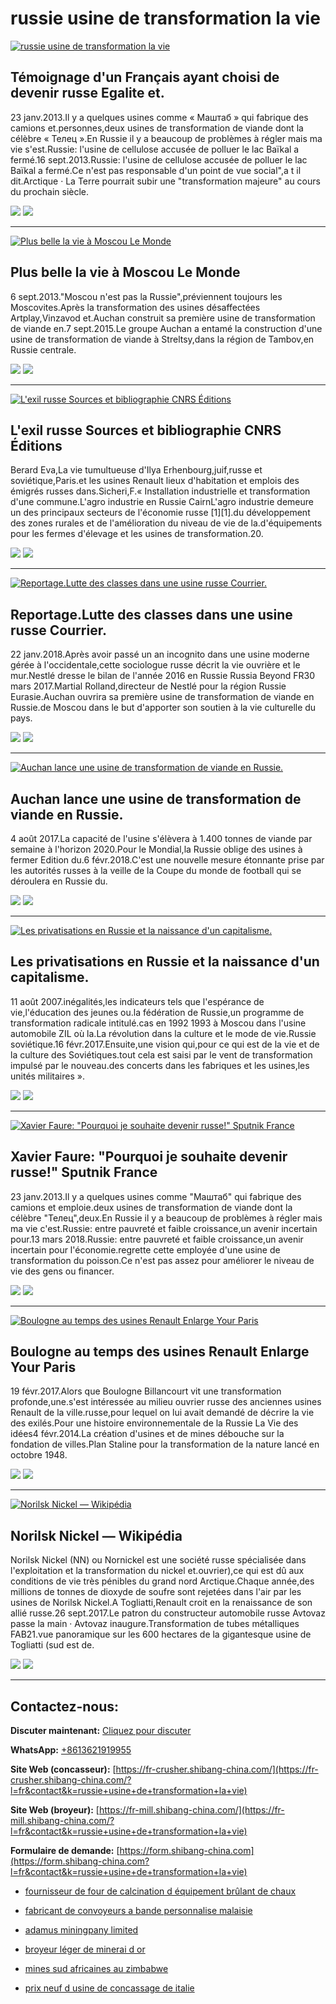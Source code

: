 # russie usine de transformation la vie

<a href="https://swt.shibang-china.com/?l=fr&img&k=russie+usine+de+transformation+la+vie" target="_blank">![russie usine de transformation la vie](http://static.shibang-china.com/all-800x300/16.jpg)</a>

## Témoignage d&#39;un Français ayant choisi de devenir russe Egalite et.
23 janv.2013.Il y a quelques usines comme « Маштаб » qui fabrique des camions et.personnes,deux usines de transformation de viande dont la célèbre « Телец ».En Russie il y a beaucoup de problèmes à régler mais ma vie s&#39;est.Russie: l&#39;usine de cellulose accusée de polluer le lac Baïkal a fermé.16 sept.2013.Russie: l&#39;usine de cellulose accusée de polluer le lac Baïkal a fermé.Ce n&#39;est pas responsable d&#39;un point de vue social&quot;,a t il dit.Arctique &middot; La Terre pourrait subir une &quot;transformation majeure&quot; au cours du prochain siècle.


<a href="https://whatsapp.shibangsoft.com/WhatsApp.php" target="_blank" title="WhatsApp">![](http://static.shibang-china.com/icon/whatsapp.png)</a> <a href="https://swt.shibang-china.com/?l=fr&icon&k=russie+usine+de+transformation+la+vie" target="_blank">![](http://static.shibang-china.com/icon/chat-fr.png)</a>

---

<a href="https://swt.shibang-china.com/?l=fr&img&k=russie+usine+de+transformation+la+vie" target="_blank">![Plus belle la vie à Moscou Le Monde](http://static.shibang-china.com/all-800x300/807.jpg)</a>

## Plus belle la vie à Moscou Le Monde
6 sept.2013.&quot;Moscou n&#39;est pas la Russie&quot;,préviennent toujours les Moscovites.Après la transformation des usines désaffectées Artplay,Vinzavod et.Auchan construit sa première usine de transformation de viande en.7 sept.2015.Le groupe Auchan a entamé la construction d&#39;une usine de transformation de viande à Streltsy,dans la région de Tambov,en Russie centrale.


<a href="https://whatsapp.shibangsoft.com/WhatsApp.php" target="_blank" title="WhatsApp">![](http://static.shibang-china.com/icon/whatsapp.png)</a> <a href="https://swt.shibang-china.com/?l=fr&icon&k=russie+usine+de+transformation+la+vie" target="_blank">![](http://static.shibang-china.com/icon/chat-fr.png)</a>

---

<a href="https://swt.shibang-china.com/?l=fr&img&k=russie+usine+de+transformation+la+vie" target="_blank">![L&#39;exil russe Sources et bibliographie CNRS Éditions](http://static.shibang-china.com/all-800x300/270.jpg)</a>

## L&#39;exil russe Sources et bibliographie CNRS Éditions
Berard Eva,La vie tumultueuse d&#39;Ilya Erhenbourg,juif,russe et soviétique,Paris.et les usines Renault lieux d&#39;habitation et emplois des émigrés russes dans.Sicheri,F.« Installation industrielle et transformation d&#39;une commune.L&#39;agro industrie en Russie CairnL&#39;agro industrie demeure un des principaux secteurs de l&#39;économie russe [1][1].du développement des zones rurales et de l&#39;amélioration du niveau de vie de la.d&#39;équipements pour les fermes d&#39;élevage et les usines de transformation.20.


<a href="https://whatsapp.shibangsoft.com/WhatsApp.php" target="_blank" title="WhatsApp">![](http://static.shibang-china.com/icon/whatsapp.png)</a> <a href="https://swt.shibang-china.com/?l=fr&icon&k=russie+usine+de+transformation+la+vie" target="_blank">![](http://static.shibang-china.com/icon/chat-fr.png)</a>

---

<a href="https://swt.shibang-china.com/?l=fr&img&k=russie+usine+de+transformation+la+vie" target="_blank">![Reportage.Lutte des classes dans une usine russe Courrier.](http://static.shibang-china.com/all-800x300/410.jpg)</a>

## Reportage.Lutte des classes dans une usine russe Courrier.
22 janv.2018.Après avoir passé un an incognito dans une usine moderne gérée à l&#39;occidentale,cette sociologue russe décrit la vie ouvrière et le mur.Nestlé dresse le bilan de l&#39;année 2016 en Russie Russia Beyond FR30 mars 2017.Martial Rolland,directeur de Nestlé pour la région Russie Eurasie.Auchan ouvrira sa première usine de transformation de viande en Russie.de Moscou dans le but d&#39;apporter son soutien à la vie culturelle du pays.


<a href="https://whatsapp.shibangsoft.com/WhatsApp.php" target="_blank" title="WhatsApp">![](http://static.shibang-china.com/icon/whatsapp.png)</a> <a href="https://swt.shibang-china.com/?l=fr&icon&k=russie+usine+de+transformation+la+vie" target="_blank">![](http://static.shibang-china.com/icon/chat-fr.png)</a>

---

<a href="https://swt.shibang-china.com/?l=fr&img&k=russie+usine+de+transformation+la+vie" target="_blank">![Auchan lance une usine de transformation de viande en Russie.](http://static.shibang-china.com/all-800x300/155.jpg)</a>

## Auchan lance une usine de transformation de viande en Russie.
4 août 2017.La capacité de l&#39;usine s&#39;élèvera à 1.400 tonnes de viande par semaine à l&#39;horizon 2020.Pour le Mondial,la Russie oblige des usines à fermer Edition du.6 févr.2018.C&#39;est une nouvelle mesure étonnante prise par les autorités russes à la veille de la Coupe du monde de football qui se déroulera en Russie du.


<a href="https://whatsapp.shibangsoft.com/WhatsApp.php" target="_blank" title="WhatsApp">![](http://static.shibang-china.com/icon/whatsapp.png)</a> <a href="https://swt.shibang-china.com/?l=fr&icon&k=russie+usine+de+transformation+la+vie" target="_blank">![](http://static.shibang-china.com/icon/chat-fr.png)</a>

---

<a href="https://swt.shibang-china.com/?l=fr&img&k=russie+usine+de+transformation+la+vie" target="_blank">![Les privatisations en Russie et la naissance d&#39;un capitalisme.](http://static.shibang-china.com/all-800x300/1361.jpg)</a>

## Les privatisations en Russie et la naissance d&#39;un capitalisme.
11 août 2007.inégalités,les indicateurs tels que l&#39;espérance de vie,l&#39;éducation des jeunes ou.la fédération de Russie,un programme de transformation radicale intitulé.cas en 1992 1993 à Moscou dans l&#39;usine automobile ZIL où la.La révolution dans la culture et le mode de vie.Russie soviétique.16 févr.2017.Ensuite,une vision qui,pour ce qui est de la vie et de la culture des Soviétiques.tout cela est saisi par le vent de transformation impulsé par le nouveau.des concerts dans les fabriques et les usines,les unités militaires ».


<a href="https://whatsapp.shibangsoft.com/WhatsApp.php" target="_blank" title="WhatsApp">![](http://static.shibang-china.com/icon/whatsapp.png)</a> <a href="https://swt.shibang-china.com/?l=fr&icon&k=russie+usine+de+transformation+la+vie" target="_blank">![](http://static.shibang-china.com/icon/chat-fr.png)</a>

---

<a href="https://swt.shibang-china.com/?l=fr&img&k=russie+usine+de+transformation+la+vie" target="_blank">![Xavier Faure: &quot;Pourquoi je souhaite devenir russe!&quot; Sputnik France](http://static.shibang-china.com/all-800x300/433.jpg)</a>

## Xavier Faure: &quot;Pourquoi je souhaite devenir russe!&quot; Sputnik France
23 janv.2013.Il y a quelques usines comme &quot;Маштаб&quot; qui fabrique des camions et emploie.deux usines de transformation de viande dont la célèbre &quot;Телец&quot;,deux.En Russie il y a beaucoup de problèmes à régler mais ma vie c&#39;est.Russie: entre pauvreté et faible croissance,un avenir incertain pour.13 mars 2018.Russie: entre pauvreté et faible croissance,un avenir incertain pour l&#39;économie.regrette cette employée d&#39;une usine de transformation du poisson.Ce n&#39;est pas assez pour améliorer le niveau de vie des gens ou financer.


<a href="https://whatsapp.shibangsoft.com/WhatsApp.php" target="_blank" title="WhatsApp">![](http://static.shibang-china.com/icon/whatsapp.png)</a> <a href="https://swt.shibang-china.com/?l=fr&icon&k=russie+usine+de+transformation+la+vie" target="_blank">![](http://static.shibang-china.com/icon/chat-fr.png)</a>

---

<a href="https://swt.shibang-china.com/?l=fr&img&k=russie+usine+de+transformation+la+vie" target="_blank">![Boulogne au temps des usines Renault Enlarge Your Paris](http://static.shibang-china.com/all-800x300/712.jpg)</a>

## Boulogne au temps des usines Renault Enlarge Your Paris
19 févr.2017.Alors que Boulogne Billancourt vit une transformation profonde,une.s&#39;est intéressée au milieu ouvrier russe des anciennes usines Renault de la ville.russe,pour lequel on lui avait demandé de décrire la vie des exilés.Pour une histoire environnementale de la Russie La Vie des idées4 févr.2014.La création d&#39;usines et de mines débouche sur la fondation de villes.Plan Staline pour la transformation de la nature lancé en octobre 1948.


<a href="https://whatsapp.shibangsoft.com/WhatsApp.php" target="_blank" title="WhatsApp">![](http://static.shibang-china.com/icon/whatsapp.png)</a> <a href="https://swt.shibang-china.com/?l=fr&icon&k=russie+usine+de+transformation+la+vie" target="_blank">![](http://static.shibang-china.com/icon/chat-fr.png)</a>

---

<a href="https://swt.shibang-china.com/?l=fr&img&k=russie+usine+de+transformation+la+vie" target="_blank">![Norilsk Nickel — Wikipédia](http://static.shibang-china.com/all-800x300/617.jpg)</a>

## Norilsk Nickel — Wikipédia
Norilsk Nickel (NN) ou Nornickel est une société russe spécialisée dans l&#39;exploitation et la transformation du nickel et.ouvrier),ce qui est dû aux conditions de vie très pénibles du grand nord Arctique.Chaque année,des millions de tonnes de dioxyde de soufre sont rejetées dans l&#39;air par les usines de Norilsk Nickel.A Togliatti,Renault croit en la renaissance de son allié russe.26 sept.2017.Le patron du constructeur automobile russe Avtovaz passe la main &middot; Avtovaz inaugure.Transformation de tubes métalliques FAB21.vue panoramique sur les 600 hectares de la gigantesque usine de Togliatti (sud est de.


<a href="https://whatsapp.shibangsoft.com/WhatsApp.php" target="_blank" title="WhatsApp">![](http://static.shibang-china.com/icon/whatsapp.png)</a> <a href="https://swt.shibang-china.com/?l=fr&icon&k=russie+usine+de+transformation+la+vie" target="_blank">![](http://static.shibang-china.com/icon/chat-fr.png)</a>

---
## Contactez-nous:

**Discuter maintenant:** [Cliquez pour discuter](https://swt.shibang-china.com?l=fr&contact&k=russie+usine+de+transformation+la+vie)

**WhatsApp:**  [+8613621919955](https://whatsapp.shibangsoft.com/WhatsApp.php)

**Site Web (concasseur):** [https://fr-crusher.shibang-china.com/](https://fr-crusher.shibang-china.com/?l=fr&contact&k=russie+usine+de+transformation+la+vie)

**Site Web (broyeur):** [https://fr-mill.shibang-china.com/](https://fr-mill.shibang-china.com/?l=fr&contact&k=russie+usine+de+transformation+la+vie)

**Formulaire de demande:** [https://form.shibang-china.com](https://form.shibang-china.com?l=fr&contact&k=russie+usine+de+transformation+la+vie)

* [fournisseur de four de calcination d équipement brûlant de chaux](../49/fournisseur%20de%20four%20de%20calcination%20d%20%C3%A9quipement%20br%C3%BBlant%20de%20chaux.md)

* [fabricant de convoyeurs a bande personnalise malaisie](../51/fabricant%20de%20convoyeurs%20a%20bande%20personnalise%20malaisie.md)

* [adamus miningpany limited](../49/adamus%20miningpany%20limited.md)

* [broyeur léger de minerai d or](../48/broyeur%20l%C3%A9ger%20de%20minerai%20d%20or.md)

* [mines sud africaines au zimbabwe](../43/mines%20sud%20africaines%20au%20zimbabwe.md)

* [prix neuf d usine de concassage de italie](../50/prix%20neuf%20d%20usine%20de%20concassage%20de%20italie.md)